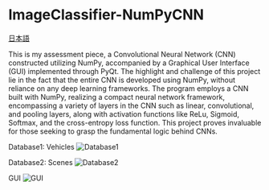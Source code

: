# ImageClassifier-NumPyCNN

[日本語](https://github.com/KanaMeisa/ImageClassifier-CNN/blob/master/READMEJP.md)

This is my assessment piece, a Convolutional Neural Network (CNN) constructed utilizing NumPy, accompanied by a Graphical User Interface (GUI) implemented through PyQt. The highlight and challenge of this project lie in the fact that the entire CNN is developed using NumPy, without reliance on any deep learning frameworks. The program employs a CNN built with NumPy, realizing a compact neural network framework, encompassing a variety of layers in the CNN such as linear, convolutional, and pooling layers, along with activation functions like ReLu, Sigmoid, Softmax, and the cross-entropy loss function. This project proves invaluable for those seeking to grasp the fundamental logic behind CNNs.

Database1: Vehicles
![Database1](https://github.com/KanaMeisa/ImageClassifier-NumPy/blob/master/.idea/Picture.png)

Database2: Scenes
![Database2](https://github.com/KanaMeisa/ImageClassifier-NumPy/blob/master/.idea/Picture1.png)

GUI
![GUI](https://github.com/KanaMeisa/ImageClassifier-NumPy/blob/master/.idea/Picture2.png)
